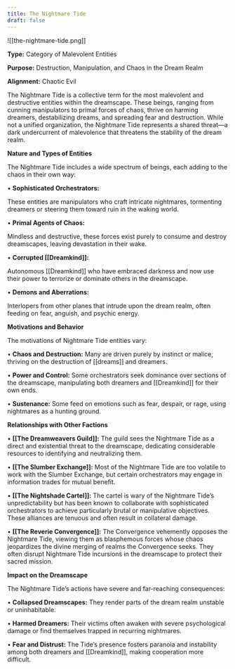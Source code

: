 ```yaml
---
title: The Nightmare Tide
draft: false
---
```


![[the-nightmare-tide.png]]

**Type:** Category of Malevolent Entities

**Purpose:** Destruction, Manipulation, and Chaos in the Dream Realm

**Alignment:** Chaotic Evil

The Nightmare Tide is a collective term for the most malevolent and destructive entities within the dreamscape. These beings, ranging from cunning manipulators to primal forces of chaos, thrive on harming dreamers, destabilizing dreams, and spreading fear and destruction. While not a unified organization, the Nightmare Tide represents a shared threat—a dark undercurrent of malevolence that threatens the stability of the dream realm.

**Nature and Types of Entities**

The Nightmare Tide includes a wide spectrum of beings, each adding to the chaos in their own way:

• **Sophisticated Orchestrators:**

These entities are manipulators who craft intricate nightmares, tormenting dreamers or steering them toward ruin in the waking world.

• **Primal Agents of Chaos:**

Mindless and destructive, these forces exist purely to consume and destroy dreamscapes, leaving devastation in their wake.

• **Corrupted [[Dreamkind]]:**

Autonomous [[Dreamkind]] who have embraced darkness and now use their power to terrorize or dominate others in the dreamscape.

• **Demons and Aberrations:**

Interlopers from other planes that intrude upon the dream realm, often feeding on fear, anguish, and psychic energy.

**Motivations and Behavior**

The motivations of Nightmare Tide entities vary:

• **Chaos and Destruction:** Many are driven purely by instinct or malice, thriving on the destruction of [[dreams]] and dreamers.

• **Power and Control:** Some orchestrators seek dominance over sections of the dreamscape, manipulating both dreamers and [[Dreamkind]] for their own ends.

• **Sustenance:** Some feed on emotions such as fear, despair, or rage, using nightmares as a hunting ground.

**Relationships with Other Factions**

• **[[The Dreamweavers Guild]]:** The guild sees the Nightmare Tide as a direct and existential threat to the dreamscape, dedicating considerable resources to identifying and neutralizing them.

• **[[The Slumber Exchange]]:** Most of the Nightmare Tide are too volatile to work with the Slumber Exchange, but certain orchestrators may engage in information trades for mutual benefit.

• **[[The Nightshade Cartel]]:** The cartel is wary of the Nightmare Tide’s unpredictability but has been known to collaborate with sophisticated orchestrators to achieve particularly brutal or manipulative objectives. These alliances are tenuous and often result in collateral damage.

• **[[The Reverie Convergence]]:** The Convergence vehemently opposes the Nightmare Tide, viewing them as blasphemous forces whose chaos jeopardizes the divine merging of realms the Convergence seeks. They often disrupt Nightmare Tide incursions in the dreamscape to protect their sacred mission.

**Impact on the Dreamscape**

The Nightmare Tide’s actions have severe and far-reaching consequences:

• **Collapsed Dreamscapes:** They render parts of the dream realm unstable or uninhabitable.

• **Harmed Dreamers:** Their victims often awaken with severe psychological damage or find themselves trapped in recurring nightmares.

• **Fear and Distrust:** The Tide’s presence fosters paranoia and instability among both dreamers and [[Dreamkind]], making cooperation more difficult.